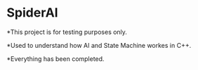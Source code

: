 # SpiderAI

*This project is for testing purposes only.

*Used to understand how AI and State Machine workes in C++.

*Everything has been completed.
